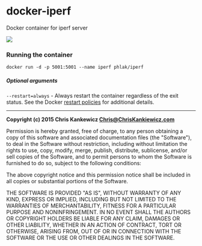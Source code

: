 docker-iperf
============

Docker container for iperf server

[![](https://badge.imagelayers.io/phlak/iperf:latest.svg)](https://imagelayers.io/?images=phlak/iperf:latest 'Get your own badge on imagelayers.io')


### Running the container

    docker run -d -p 5001:5001 --name iperf phlak/iperf


##### Optional arguments

`--restart=always` - Always restart the container regardless of the exit status. See the Docker
                     [restart policies](https://goo.gl/OI87rA) for additional details.


-----

**Copyright (c) 2015 Chris Kankewicz <Chris@ChrisKankiewicz.com>**

Permission is hereby granted, free of charge, to any person obtaining a copy
of this software and associated documentation files (the "Software"), to deal
in the Software without restriction, including without limitation the rights
to use, copy, modify, merge, publish, distribute, sublicense, and/or sell
copies of the Software, and to permit persons to whom the Software is
furnished to do so, subject to the following conditions:

The above copyright notice and this permission notice shall be included in
all copies or substantial portions of the Software.

THE SOFTWARE IS PROVIDED "AS IS", WITHOUT WARRANTY OF ANY KIND, EXPRESS OR
IMPLIED, INCLUDING BUT NOT LIMITED TO THE WARRANTIES OF MERCHANTABILITY,
FITNESS FOR A PARTICULAR PURPOSE AND NONINFRINGEMENT. IN NO EVENT SHALL THE
AUTHORS OR COPYRIGHT HOLDERS BE LIABLE FOR ANY CLAIM, DAMAGES OR OTHER
LIABILITY, WHETHER IN AN ACTION OF CONTRACT, TORT OR OTHERWISE, ARISING FROM,
OUT OF OR IN CONNECTION WITH THE SOFTWARE OR THE USE OR OTHER DEALINGS IN
THE SOFTWARE.
